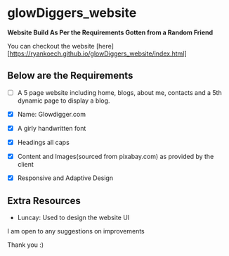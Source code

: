 # glowDiggers_website

**Website Build As Per the Requirements Gotten from a Random Friend**

You can checkout the website [here][https://ryankoech.github.io/glowDiggers_website/index.html]

## Below are the Requirements

  - [ ] A 5 page website including home, blogs, about me, contacts and a 5th dynamic page to display a blog.
  - [x] Name: Glowdigger.com
  - [x] A girly handwritten font
  - [x] Headings all caps
  - [x] Content and Images(sourced from pixabay.com) as provided by the client
  - [x] Responsive and Adaptive Design


## Extra Resources
  - Luncay: Used to design the website UI

I am open to any suggestions on improvements

Thank you :)
  

  

